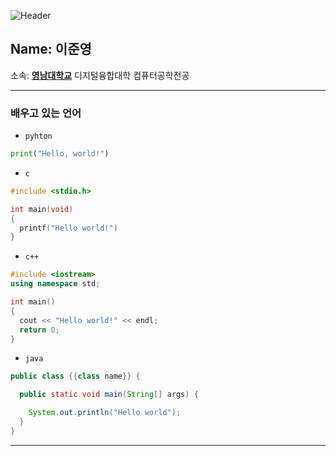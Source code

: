 ![Header](https://capsule-render.vercel.app/api?type=waving&height=300&text=Hello%20Everyone!&color=0:6e46eb,100:410fe1&fontColor=ffffff)

## Name: 이준영 

소속: <span blue = "color=#00ffff">[**영남대학교**](https://www.yu.ac.kr/main/index.do)</span> 디지털융합대학 컴퓨터공학전공

-----
### 배우고 있는 언어
* `pyhton`
```python
print("Hello, world!")
```

* `c`
```c
#include <stdio.h>

int main(void)
{
  printf("Hello world!")
}
```

* `c++`
```cpp
#include <iostream>
using namespace std;

int main()
{
  cout << "Hello world!" << endl;
  return 0;
}
```

* `java`
```java
public class {{class name}} {

  public static void main(String[] args) {

    System.out.println("Hello world");
  }
}
```

-----
